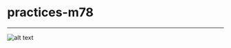# practices-m78


---


![alt text](https://reactiongifs.me/wp-content/uploads/2018/11/Excited-Minions-Despicable-Me.gif)
